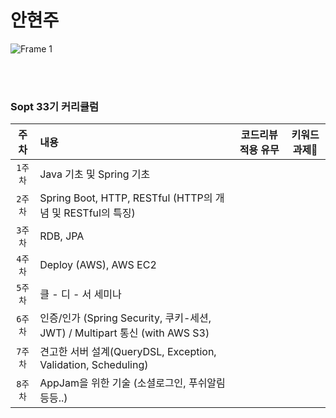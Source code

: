 # 안현주 

![Frame 1](https://github.com/DO-SOPT-SERVER/hellozo0/assets/62981652/e5eb5791-0eba-43c1-a9a3-42c301e20019)

<br><br>
###  Sopt 33기 커리큘럼 

| 주차 | 내용 | 코드리뷰 적용 유무 | 키워드 과제🔗 |
|:------:|:------|:------:|:------:|
|`1주차`| Java 기초 및 Spring 기초 |  |  | |
|`2주차`| Spring Boot, HTTP, RESTful (HTTP의 개념 및 RESTful의 특징) |  |  | |
|`3주차`| RDB, JPA |  |  | |
|`4주차`| Deploy (AWS), AWS EC2 |  |  | |
|`5주차`| 클 - 디 - 서 세미나 |  |  | |
|`6주차`| 인증/인가 (Spring Security, 쿠키-세션, JWT) / Multipart 통신 (with AWS S3) |  |  | |
|`7주차`| 견고한 서버 설계(QueryDSL, Exception, Validation, Scheduling) |  |  | |
|`8주차`| AppJam을 위한 기술 (소셜로그인, 푸쉬알림 등등..) |  |  | |
